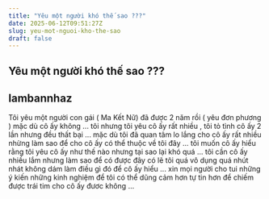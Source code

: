 ```yaml
---
title: "Yêu một người khó thế sao ???"
date: 2025-06-12T09:51:27Z
slug: yeu-mot-nguoi-kho-the-sao
draft: false
---
```


## Yêu một người khó thế sao ???

## lambannhaz

Tôi yêu một người con gái ( Ma Kết Nữ) đã được 2 năm rồi ( yêu đơn phương ) mặc dù cô ấy không ... tôi nhưng tôi yêu cô ấy rất nhiều , tôi tỏ tình cô ấy 2 lần nhưng đều thất bại ... mặc dù tôi đã quan tâm lo lắng cho cô ấy rất nhiều nhừng làm sao để cho cô ấy có thể thuộc về tôi đây ... tôi muốn cô ấy hiểu rằng tôi yêu cô ấy như thế nào nhưng tại sao lại khó quá ... tôi cần cô ấy nhiều lắm nhưng làm sao để có được đây có lẽ tôi quá vô dụng quá nhút nhát không dám làm điều gì đó để cô ấy hiểu ... xin mọi người cho tui những ý kiến những kinh nghiệm để tôi có thể dũng cảm hơn tự tin hơn để chiếm được trái tim cho cô ấy đươc không ...